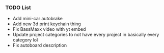 ### TODO List
- Add mini-car autobrake
- Add new 3d print keychain thing
- Fix BassMaxx video with yt embed
- Update project categories to not have every project in basically every category lol
- Fix autoboard description